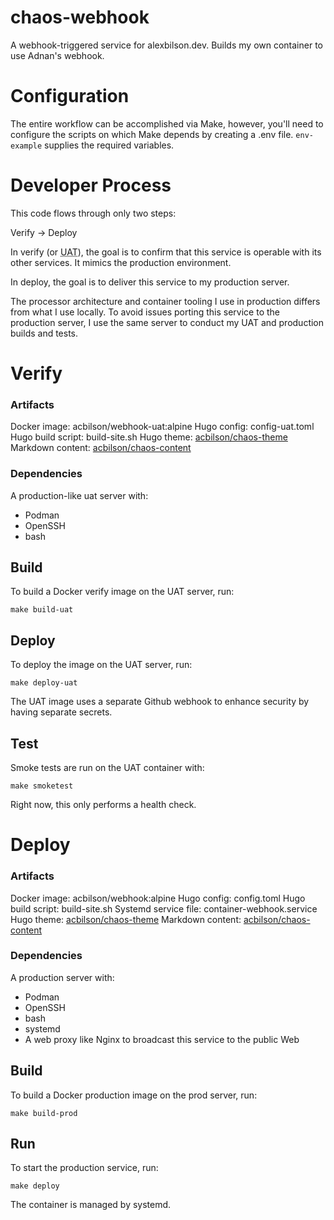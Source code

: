 # chaos-webhook

A webhook-triggered service for alexbilson.dev. Builds my own container to use Adnan's webhook.


# Configuration

The entire workflow can be accomplished via Make, however, you'll need to configure the scripts on which Make depends by creating a .env file. `env-example` supplies the required variables.


# Developer Process

This code flows through only two steps:

Verify -> Deploy

In verify (or <acronym title="User Acceptance Testing">UAT</acronym>), the goal is to confirm that this service is operable with its other services. It mimics the production environment.

In deploy, the goal is to deliver this service to my production server.

The processor architecture and container tooling I use in production differs from what I use locally. To avoid issues porting this service to the production server, I use the same server to conduct my UAT and production builds and tests.


# Verify

### Artifacts

Docker image: acbilson/webhook-uat:alpine
Hugo config: config-uat.toml
Hugo build script: build-site.sh
Hugo theme: [acbilson/chaos-theme](https://github.com/acbilson/chaos-theme.git)
Markdown content: [acbilson/chaos-content](https://github.com/acbilson/chaos-content.git)

### Dependencies

A production-like uat server with:

- Podman
- OpenSSH
- bash

## Build

To build a Docker verify image on the UAT server, run:

`make build-uat`

## Deploy

To deploy the image on the UAT server, run:

`make deploy-uat`

The UAT image uses a separate Github webhook to enhance security by having separate secrets.

## Test

Smoke tests are run on the UAT container with:

`make smoketest`

Right now, this only performs a health check.


# Deploy

### Artifacts

Docker image: acbilson/webhook:alpine
Hugo config: config.toml
Hugo build script: build-site.sh
Systemd service file: container-webhook.service
Hugo theme: [acbilson/chaos-theme](https://github.com/acbilson/chaos-theme.git)
Markdown content: [acbilson/chaos-content](https://github.com/acbilson/chaos-content.git)

### Dependencies

A production server with:

- Podman
- OpenSSH
- bash
- systemd
- A web proxy like Nginx to broadcast this service to the public Web

## Build

To build a Docker production image on the prod server, run:

`make build-prod`

## Run

To start the production service, run:

`make deploy`

The container is managed by systemd.
